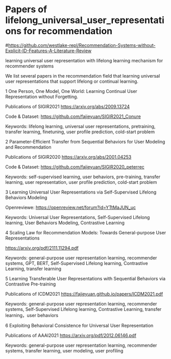 # Papers of lifelong_universal_user_representations for recommendation
#https://github.com/westlake-repl/Recommendation-Systems-without-Explicit-ID-Features-A-Literature-Review

learning universal user representation with lifelong learning mechanism for recommender systems

We list several papers in the recommendation field that learning universal user representations that support lifelong or continual learning.

1 One Person, One Model, One World: Learning Continual User Representation without Forgetting. 

Publications of SIGIR2021 https://arxiv.org/abs/2009.13724

Code & Dataset: https://github.com/fajieyuan/SIGIR2021_Conure

Keywords:  lifelong learning, universal user representations, pretraining, transfer learning, finetuning, user profile prediction, cold-start problem

2 Parameter-Efficient Transfer from Sequential Behaviors for User Modeling and Recommendation 

Publications of SIGIR2020 https://arxiv.org/abs/2001.04253

Code & Dataset: https://github.com/fajieyuan/SIGIR2020_peterrec

Keywords: self-supervised learning, user behaviors, pre-training, transfer learning, user representation, user profile prediction, cold-start problem

3 Learning Universal User Representations via Self-Supervised Lifelong Behaviors Modeling

Openreviewe: https://openreview.net/forum?id=YTtMaJUN_uc

Keywords: Universal User Representations, Self-Supervised Lifelong learning, User Behaviors Modeling, Contrastive Learning

4 Scaling Law for Recommendation Models: Towards General-purpose User Representations

https://arxiv.org/pdf/2111.11294.pdf

Keywords: general-purpose user representation learning, recommender systems, GPT, BERT, Self-Supervised Lifelong learning, Contrastive Learning, transfer learning

5 Learning Transferable User Representations with Sequential Behaviors via Contrastive Pre-training

Publications of ICDM2021 https://fajieyuan.github.io/papers/ICDM2021.pdf

Keywords: general-purpose user representation learning, recommender systems, Self-Supervised Lifelong learning, Contrastive Learning, transfer learning，user behaviors


6 Exploiting Behavioral Consistence for Universal User Representation 

Publications of AAAI2021 https://arxiv.org/pdf/2012.06146.pdf

Keywords: general-purpose user representation learning, recommender systems, transfer learning, user  modeling, user profiling

